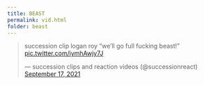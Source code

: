 ```yaml
---
title: BEAST
permalink: vid.html
folder: beast
---
```



<blockquote class="twitter-tweet" data-media-max-width="560"><p lang="en" dir="ltr">succession clip logan roy “we’ll go full fucking beast!” <a href="https://t.co/iymhAwjy7J">pic.twitter.com/iymhAwjy7J</a></p>&mdash; succession clips and reaction videos (@successionreact) <a href="https://twitter.com/successionreact/status/1438888685496320003?ref_src=twsrc%5Etfw">September 17, 2021</a></blockquote> <script async src="https://platform.twitter.com/widgets.js" charset="utf-8"></script>

